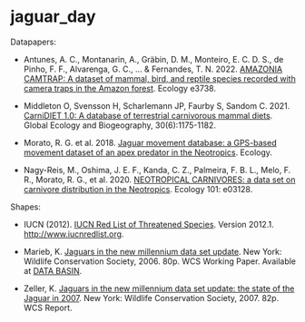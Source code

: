 # jaguar_day

Datapapers: 

- Antunes, A. C., Montanarin, A., Gräbin, D. M., Monteiro, E. C. D. S., de Pinho, F. F., Alvarenga, G. C., ... & Fernandes, T. N. 2022. [AMAZONIA CAMTRAP: A dataset of mammal, bird, and reptile species recorded with camera traps in the Amazon forest](https://esajournals.onlinelibrary.wiley.com/doi/abs/10.1002/ecy.3738). Ecology e3738.

- Middleton O, Svensson H, Scharlemann JP, Faurby S, Sandom C. 2021. [CarniDIET 1.0: A database of terrestrial carnivorous mammal diets](https://doi.org/10.1111/geb.13296). Global Ecology and Biogeography, 30(6):1175-1182.

- Morato, R. G. et al. 2018. [Jaguar movement database: a GPS-based movement dataset of an apex predator in the Neotropics](http://doi.org/10.1002/ecy.2379). Ecology.

- Nagy-Reis, M., Oshima, J. E. F., Kanda, C. Z., Palmeira, F. B. L., Melo, F. R., Morato, R. G., et al. 2020. [NEOTROPICAL CARNIVORES: a data set on carnivore distribution in the Neotropics](10.1002/ecy.3128). Ecology 101: e03128.

Shapes:

- IUCN (2012). [IUCN Red List of Threatened Species](https://www.iucnredlist.org/en). Version 2012.1. http://www.iucnredlist.org. 

- Marieb, K. [Jaguars in the new millennium data set update](https://databasin.org/datasets/bfa18728e55f405bbaec126883d10f62/). New York: Wildlife Conservation Society, 2006. 80p. WCS Working Paper. Available at [DATA BASIN](http://databasin.org).   

- Zeller, K. [Jaguars in the new millennium data set update: the state of the Jaguar in 2007](https://databasin.org/datasets/ab4e719799dd412485b4eb441c0221e7/). New York: Wildlife Conservation Society, 2007. 82p. WCS Report. 
